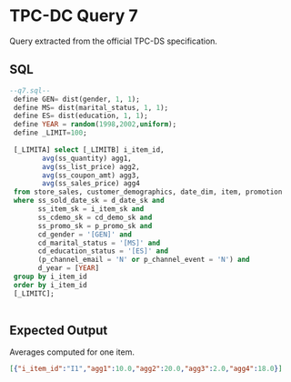 # TPC-DC Query 7

Query extracted from the official TPC-DS specification.

## SQL
```sql
--q7.sql--
 define GEN= dist(gender, 1, 1);
 define MS= dist(marital_status, 1, 1);
 define ES= dist(education, 1, 1);
 define YEAR = random(1998,2002,uniform);
 define _LIMIT=100;
 
 [_LIMITA] select [_LIMITB] i_item_id, 
        avg(ss_quantity) agg1,
        avg(ss_list_price) agg2,
        avg(ss_coupon_amt) agg3,
        avg(ss_sales_price) agg4 
 from store_sales, customer_demographics, date_dim, item, promotion
 where ss_sold_date_sk = d_date_sk and
       ss_item_sk = i_item_sk and
       ss_cdemo_sk = cd_demo_sk and
       ss_promo_sk = p_promo_sk and
       cd_gender = '[GEN]' and 
       cd_marital_status = '[MS]' and
       cd_education_status = '[ES]' and
       (p_channel_email = 'N' or p_channel_event = 'N') and
       d_year = [YEAR] 
 group by i_item_id
 order by i_item_id
 [_LIMITC];
 

```

## Expected Output
Averages computed for one item.
```json
[{"i_item_id":"I1","agg1":10.0,"agg2":20.0,"agg3":2.0,"agg4":18.0}]
```
